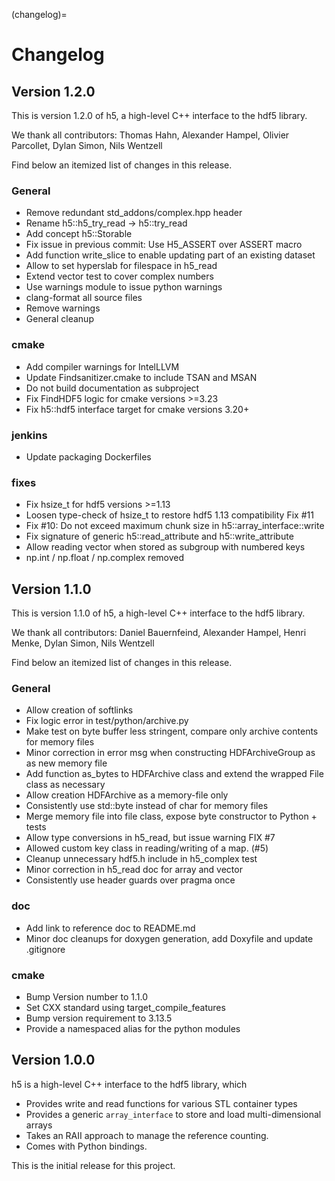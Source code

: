 (changelog)=

# Changelog

## Version 1.2.0

This is version 1.2.0 of h5, a high-level C++ interface to the hdf5 library.

We thank all contributors: Thomas Hahn, Alexander Hampel, Olivier Parcollet, Dylan Simon, Nils Wentzell

Find below an itemized list of changes in this release.

### General
* Remove redundant std_addons/complex.hpp header
* Rename h5::h5_try_read -> h5::try_read
* Add concept h5::Storable
* Fix issue in previous commit: Use H5_ASSERT over ASSERT macro
* Add function write_slice to enable updating part of an existing dataset
* Allow to set hyperslab for filespace in h5_read
* Extend vector test to cover complex numbers
* Use warnings module to issue python warnings
* clang-format all source files
* Remove warnings
* General cleanup

### cmake
* Add compiler warnings for IntelLLVM
* Update Findsanitizer.cmake to include TSAN and MSAN
* Do not build documentation as subproject
* Fix FindHDF5 logic for cmake versions >=3.23
* Fix h5::hdf5 interface target for cmake versions 3.20+

### jenkins
* Update packaging Dockerfiles

### fixes
* Fix hsize_t for hdf5 versions >=1.13
* Loosen type-check of hsize_t to restore hdf5 1.13 compatibility Fix #11
* Fix #10: Do not exceed maximum chunk size in h5::array_interface::write
* Fix signature of generic h5::read_attribute and h5::write_attribute
* Allow reading vector<string> when stored as subgroup with numbered keys
* np.int / np.float / np.complex removed


## Version 1.1.0

This is version 1.1.0 of h5, a high-level C++ interface to the hdf5 library.

We thank all contributors: Daniel Bauernfeind, Alexander Hampel, Henri Menke, Dylan Simon, Nils Wentzell

Find below an itemized list of changes in this release.

### General
* Allow creation of softlinks
* Fix logic error in test/python/archive.py
* Make test on byte buffer less stringent, compare only archive contents for memory files
* Minor correction in error msg when constructing HDFArchiveGroup as as new memory file
* Add function as_bytes to HDFArchive class and extend the wrapped File class as necessary
* Allow creation HDFArchive as a memory-file only
* Consistently use std::byte instead of char for memory files
* Merge memory file into file class, expose byte constructor to Python + tests
* Allow type conversions in h5_read, but issue warning FIX #7
* Allowed custom key class in reading/writing of a map. (#5)
* Cleanup unnecessary hdf5.h include in h5_complex test
* Minor correction in h5_read doc for array and vector
* Consistently use header guards over pragma once

### doc
* Add link to reference doc to README.md
* Minor doc cleanups for doxygen generation, add Doxyfile and update .gitignore

### cmake
* Bump Version number to 1.1.0
* Set CXX standard using target_compile_features
* Bump version requirement to 3.13.5
* Provide a namespaced alias for the python modules


## Version 1.0.0

h5 is a high-level C++ interface to the hdf5 library, which
* Provides write and read functions for various STL container types
* Provides a generic `array_interface` to store and load multi-dimensional arrays
* Takes an RAII approach to manage the reference counting.
* Comes with Python bindings.

This is the initial release for this project.
